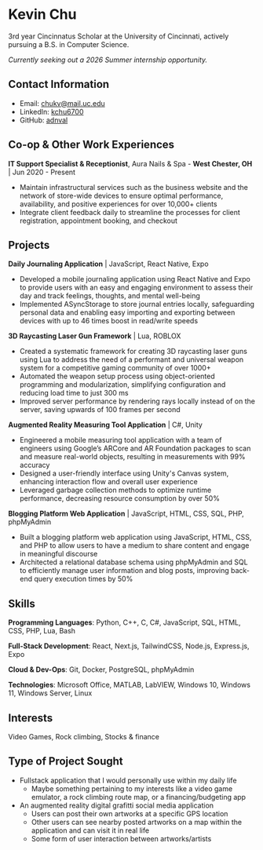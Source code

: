 # Kevin Chu
3rd year Cincinnatus Scholar at the University of Cincinnati, actively pursuing a B.S. in Computer Science. 

_Currently seeking out a 2026 Summer internship opportunity._

## Contact Information
- Email: chukv@mail.uc.edu
- LinkedIn: [kchu6700](https://www.linkedin.com/in/kchu6700/)
- GitHub: [adnval](https://www.github.com/adnval)

## Co-op & Other Work Experiences
**IT Support Specialist & Receptionist**, Aura Nails & Spa - **West Chester, OH** | Jun 2020 - Present
- Maintain infrastructural services such as the business website and the network of store-wide devices to ensure optimal performance, availability, and positive experiences for over 10,000+ clients
- Integrate client feedback daily to streamline the processes for client registration, appointment booking, and checkout

## Projects
**Daily Journaling Application** | JavaScript, React Native, Expo
- Developed a mobile journaling application using React Native and Expo to provide users with an easy and engaging environment to assess their day and track feelings, thoughts, and mental well-being
- Implemented ASyncStorage to store journal entries locally, safeguarding personal data and enabling easy importing and exporting between devices with up to 46 times boost in read/write speeds

**3D Raycasting Laser Gun Framework** | Lua, ROBLOX
- Created a systematic framework for creating 3D raycasting laser guns using Lua to address the need of a performant and universal weapon system for a competitive gaming community of over 1000+
- Automated the weapon setup process using object-oriented programming and modularization, simplifying configuration and reducing load time to just 300 ms
- Improved server performance by rendering rays locally instead of on the server, saving upwards of 100 frames per second

**Augmented Reality Measuring Tool Application** | C#, Unity
- Engineered a mobile measuring tool application with a team of engineers using Google’s ARCore and AR Foundation packages to scan and measure real-world objects, resulting in measurements with 99% accuracy
- Designed a user-friendly interface using Unity's Canvas system, enhancing interaction flow and overall user experience
- Leveraged garbage collection methods to optimize runtime performance, decreasing resource consumption by over 50%

**Blogging Platform Web Application** | JavaScript, HTML, CSS, SQL, PHP, phpMyAdmin
- Built a blogging platform web application using JavaScript, HTML, CSS, and PHP to allow users to have a medium to share content and engage in meaningful discourse
- Architected a relational database schema using phpMyAdmin and SQL to efficiently manage user information and blog posts, improving back-end query execution times by 50%

## Skills
**Programming Languages**: Python, C++, C, C#, JavaScript, SQL, HTML, CSS, PHP, Lua, Bash

**Full-Stack Development**: React, Next.js, TailwindCSS, Node.js, Express.js, Expo

**Cloud & Dev-Ops**: Git, Docker, PostgreSQL, phpMyAdmin

**Technologies**: Microsoft Office, MATLAB, LabVIEW, Windows 10, Windows 11, Windows Server, Linux

## Interests
Video Games, Rock climbing, Stocks & finance

## Type of Project Sought
- Fullstack application that I would personally use within my daily life
  - Maybe something pertaining to my interests like a video game emulator, a rock climbing route map, or a financing/budgeting app
- An augmented reality digital grafitti social media application
  - Users can post their own artworks at a specific GPS location
  - Other users can see nearby posted artworks on a map within the application and can visit it in real life
  - Some form of user interaction between artworks/artists
